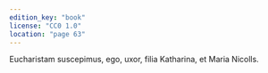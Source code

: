 ```yaml
---
edition_key: "book"
license: "CC0 1.0"
location: "page 63"
---
```

Eucharistam suscepimus, ego, uxor, filia
Katharina, et Maria Nicolls.

